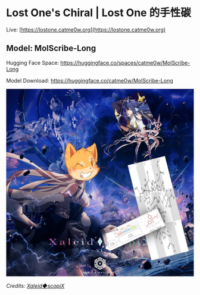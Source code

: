 # Lost One's Chiral | Lost One 的手性碳

Live: [https://lostone.catme0w.org](https://lostone.catme0w.org)

## Model: MolScribe-Long

Hugging Face Space: https://huggingface.co/spaces/catme0w/MolScribe-Long

Model Download: https://huggingface.co/catme0w/MolScribe-Long

![Xhira◆scopiX](XhiralscopiX.jpg)

*Credits: [Xaleid◆scopiX](https://www.youtube.com/watch?v=-PTe8zkYt9A)*
